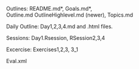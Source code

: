 Outlines:  README.md*, Goals.md*,  
           Outline.md OutlineHighlevel.md (newer), Topics.md

Daily Outline:  Day1,2,3,4.md and .html files.

Sessions: Day1.Rsession, RSession2,3,4

Excercise:  Exercises1,2,3, 3_1



Eval.xml


